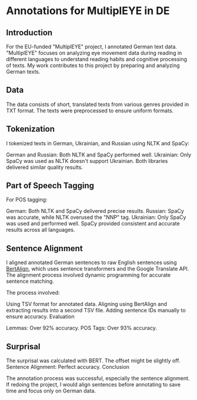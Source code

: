 # Annotations for MultiplEYE in DE

## Introduction

For the EU-funded "MultiplEYE" project, I annotated German text data. "MultiplEYE" focuses on analyzing eye movement data during reading in different languages to understand reading habits and cognitive processing of texts. My work contributes to this project by preparing and analyzing German texts.

## Data

The data consists of short, translated texts from various genres provided in TXT format. The texts were preprocessed to ensure uniform formats.

## Tokenization

I tokenized texts in German, Ukrainian, and Russian using NLTK and SpaCy:

German and Russian: Both NLTK and SpaCy performed well.
Ukrainian: Only SpaCy was used as NLTK doesn't support Ukrainian.
Both libraries delivered similar quality results.

## Part of Speech Tagging

For POS tagging:

German: Both NLTK and SpaCy delivered precise results.
Russian: SpaCy was accurate, while NLTK overused the "NNP" tag.
Ukrainian: Only SpaCy was used and performed well.
SpaCy provided consistent and accurate results across all languages.

## Sentence Alignment

I aligned annotated German sentences to raw English sentences using [BertAlign](https://github.com/bfsujason/bertalign), which uses sentence transformers and the Google Translate API. The alignment process involved dynamic programming for accurate sentence matching.

The process involved:

Using TSV format for annotated data.
Aligning using BertAlign and extracting results into a second TSV file.
Adding sentence IDs manually to ensure accuracy.
Evaluation

Lemmas: Over 92% accuracy.
POS Tags: Over 93% accuracy.

## Surprisal

The surprisal was calculated with BERT. The offset might be slightly off.
Sentence Alignment: Perfect accuracy.
Conclusion

The annotation process was successful, especially the sentence alignment. If redoing the project, I would align sentences before annotating to save time and focus only on German data.
